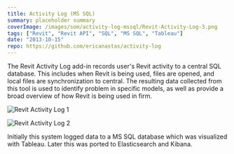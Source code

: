 ```yaml
---
title: Activity Log (MS SQL)
summary: placeholder summary
coverImage: /images/som/activity-log-mssql/Revit-Activity-Log-3.png
tags: ["Revit", "Revit API", "SQL", "MS SQL", "Tableau"]
date: "2013-10-15"
repo: https://github.com/ericanastas/activity-log
---
```


The Revit Activity Log add-in records user's Revit activity to a central SQL database. This includes when Revit is being used, files are opened, and local files are synchronization to central. The resulting data collected from this tool is used to identify problem in specific models, as well as provide a broad overview of how Revit is being used in firm.

![Revit Activity Log 1](/images/som/activity-log/Revit-Activity-Log-1.png)

![Revit Activity Log 2](/images/som/activity-log/Revit-Activity-Log-2.png)

Initially this system logged data to a MS SQL database which was visualized with Tableau. Later this was ported to Elasticsearch and Kibana.
